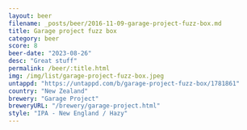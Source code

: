 ```yaml
---
layout: beer
filename: _posts/beer/2016-11-09-garage-project-fuzz-box.md
title: Garage project fuzz box
category: beer
score: 8
beer-date: "2023-08-26"
desc: "Great stuff"
permalink: /beer/:title.html
img: /img/list/garage-project-fuzz-box.jpeg
untappd: "https://untappd.com/b/garage-project-fuzz-box/1781861"
country: "New Zealand"
brewery: "Garage Project"
breweryURL: "/brewery/garage-project.html"
style: "IPA - New England / Hazy"
---
```

